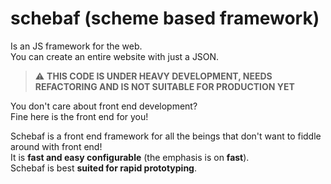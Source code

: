 # schebaf (scheme based framework)

Is an JS framework for the web.  
You can create an entire website with just a JSON.  


> :warning: **THIS CODE IS UNDER HEAVY DEVELOPMENT, NEEDS REFACTORING AND IS NOT SUITABLE FOR PRODUCTION YET**

You don't care about front end development?  
Fine here is the front end for you!  

Schebaf is a front end framework for all the beings that don't want to fiddle around with front end!  
It is **fast and easy configurable** (the emphasis is on **fast**).  
Schebaf is best **suited for rapid prototyping**.
